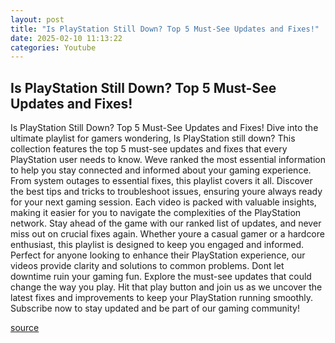 ```yaml
---
layout: post
title: "Is PlayStation Still Down? Top 5 Must-See Updates and Fixes!"
date: 2025-02-10 11:13:22
categories: Youtube
---
```


## Is PlayStation Still Down? Top 5 Must-See Updates and Fixes!

Is PlayStation Still Down? Top 5 Must-See Updates and Fixes!
Dive into the ultimate playlist for gamers wondering, Is PlayStation still down? This collection features the top 5 must-see updates and fixes that every PlayStation user needs to know. Weve ranked the most essential information to help you stay connected and informed about your gaming experience.
From system outages to essential fixes, this playlist covers it all. Discover the best tips and tricks to troubleshoot issues, ensuring youre always ready for your next gaming session. Each video is packed with valuable insights, making it easier for you to navigate the complexities of the PlayStation network.
Stay ahead of the game with our ranked list of updates, and never miss out on crucial fixes again. Whether youre a casual gamer or a hardcore enthusiast, this playlist is designed to keep you engaged and informed. Perfect for anyone looking to enhance their PlayStation experience, our videos provide clarity and solutions to common problems.
Dont let downtime ruin your gaming fun. Explore the must-see updates that could change the way you play. Hit that play button and join us as we uncover the latest fixes and improvements to keep your PlayStation running smoothly. Subscribe now to stay updated and be part of our gaming community!

[source](https://www.youtube.com/playlist?list=PL0cZAtbAu9PiJABM74kXDWFUeaUMOU0im)